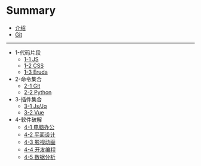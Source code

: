 # Summary

* [介绍](AboutUs.md)
* [Git](README.md)
-----
* 1-代码片段
    * [1-1 JS](page/js.md)
    * [1-2 CSS](page/css.md)
	* [1-3 Eruda](page/eruda.md)
* 2-命令集合
	* [2-1 Git](page/git.md)
    * [2-2 Python](page/python.md)
* 3-插件集合
	* [3-1 Js/Jq](page/Jsjq.md)
    * [3-2 Vue](page/vue.md)
* 4-软件破解
	* [4-1 电脑办公](page/software/1.md)
    * [4-2 平面设计](page/software/2.md)
	* [4-3 影视动画](page/software/3.md)
	* [4-4 开发编程](page/software/4.md)
	* [4-5 数据分析](page/software/5.md)

